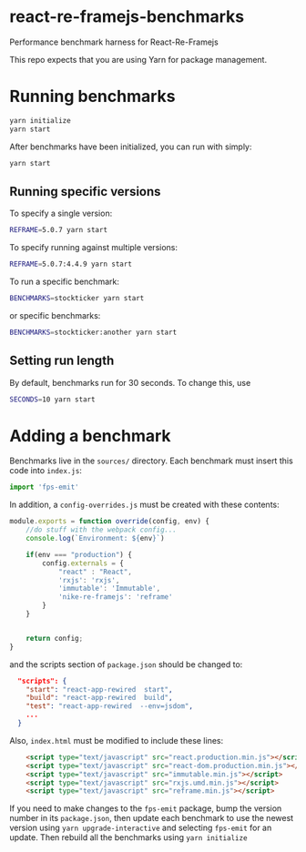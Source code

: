 # react-re-framejs-benchmarks
Performance benchmark harness for React-Re-Framejs

This repo expects that you are using Yarn for package management.

# Running benchmarks
```bash
yarn initialize
yarn start
```

After benchmarks have been initialized, you can run with simply:

```bash
yarn start
```

## Running specific versions

To specify a single version:

```bash
REFRAME=5.0.7 yarn start
```

To specify running against multiple versions:

```bash
REFRAME=5.0.7:4.4.9 yarn start
```

To run a specific benchmark:

```bash
BENCHMARKS=stockticker yarn start
```

or specific benchmarks:

```bash
BENCHMARKS=stockticker:another yarn start
```

## Setting run length

By default, benchmarks run for 30 seconds. To change this, use

```bash
SECONDS=10 yarn start
```


# Adding a benchmark

Benchmarks live in the `sources/` directory. Each benchmark must insert this
code into `index.js`:

```js
import 'fps-emit'
```

In addition, a `config-overrides.js` must be created with these contents:

```js
module.exports = function override(config, env) {
    //do stuff with the webpack config...
    console.log(`Environment: ${env}`)

    if(env === "production") {
        config.externals = {
            "react" : "React",
            'rxjs': 'rxjs',
            'immutable': 'Immutable',
            'nike-re-framejs': 'reframe'
        }
    }


    return config;
}
```

and the scripts section of `package.json` should be changed to:

```json
  "scripts": {
    "start": "react-app-rewired  start",
    "build": "react-app-rewired  build",
    "test": "react-app-rewired  --env=jsdom",
    ...
  }
```

Also, `index.html` must be modified to include these lines:

```html
    <script type="text/javascript" src="react.production.min.js"></script>
    <script type="text/javascript" src="react-dom.production.min.js"></script>
    <script type="text/javascript" src="immutable.min.js"></script>
    <script type="text/javascript" src="rxjs.umd.min.js"></script>
    <script type="text/javascript" src="reframe.min.js"></script>
```


If you need to make changes to the `fps-emit` package, bump the version number in its `package.json`,
then update each benchmark to use the newest version using `yarn upgrade-interactive` and selecting `fps-emit`
for an update.  Then rebuild all the benchmarks using `yarn initialize`
